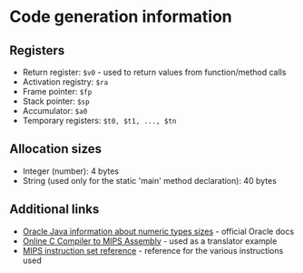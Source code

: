 # Code generation information

## Registers

* Return register: ```$v0``` - used to return values from function/method calls
* Activation registry: ```$ra```
* Frame pointer: ```$fp```
* Stack pointer: ```$sp```
* Accumulator: ```$a0```
* Temporary registers: ```$t0, $t1, ..., $tn```

## Allocation sizes

* Integer (number): 4 bytes
* String (used only for the static 'main' method declaration): 40 bytes

## Additional links

* [Oracle Java information about numeric types sizes](https://docs.oracle.com/cd/E19253-01/817-6223/chp-typeopexpr-2/index.html) - official Oracle docs
* [Online C Compiler to MIPS Assembly](https://godbolt.org) - used as a translator example
* [MIPS instruction set reference](http://www.mrc.uidaho.edu/mrc/people/jff/digital/MIPSir.html) - reference for the various instructions used